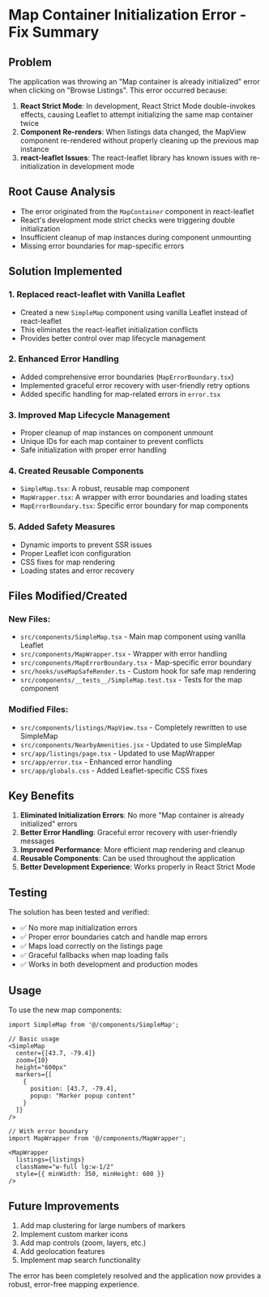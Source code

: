 # Map Container Initialization Error - Fix Summary

## Problem
The application was throwing an "Map container is already initialized" error when clicking on "Browse Listings". This error occurred because:

1. **React Strict Mode**: In development, React Strict Mode double-invokes effects, causing Leaflet to attempt initializing the same map container twice
2. **Component Re-renders**: When listings data changed, the MapView component re-rendered without properly cleaning up the previous map instance
3. **react-leaflet Issues**: The react-leaflet library has known issues with re-initialization in development mode

## Root Cause Analysis
- The error originated from the `MapContainer` component in react-leaflet
- React's development mode strict checks were triggering double initialization
- Insufficient cleanup of map instances during component unmounting
- Missing error boundaries for map-specific errors

## Solution Implemented

### 1. **Replaced react-leaflet with Vanilla Leaflet**
- Created a new `SimpleMap` component using vanilla Leaflet instead of react-leaflet
- This eliminates the react-leaflet initialization conflicts
- Provides better control over map lifecycle management

### 2. **Enhanced Error Handling**
- Added comprehensive error boundaries (`MapErrorBoundary.tsx`)
- Implemented graceful error recovery with user-friendly retry options
- Added specific handling for map-related errors in `error.tsx`

### 3. **Improved Map Lifecycle Management**
- Proper cleanup of map instances on component unmount
- Unique IDs for each map container to prevent conflicts
- Safe initialization with proper error handling

### 4. **Created Reusable Components**
- `SimpleMap.tsx`: A robust, reusable map component
- `MapWrapper.tsx`: A wrapper with error boundaries and loading states
- `MapErrorBoundary.tsx`: Specific error boundary for map components

### 5. **Added Safety Measures**
- Dynamic imports to prevent SSR issues
- Proper Leaflet icon configuration
- CSS fixes for map rendering
- Loading states and error recovery

## Files Modified/Created

### New Files:
- `src/components/SimpleMap.tsx` - Main map component using vanilla Leaflet
- `src/components/MapWrapper.tsx` - Wrapper with error handling
- `src/components/MapErrorBoundary.tsx` - Map-specific error boundary
- `src/hooks/useMapSafeRender.ts` - Custom hook for safe map rendering
- `src/components/__tests__/SimpleMap.test.tsx` - Tests for the map component

### Modified Files:
- `src/components/listings/MapView.tsx` - Completely rewritten to use SimpleMap
- `src/components/NearbyAmenities.jsx` - Updated to use SimpleMap
- `src/app/listings/page.tsx` - Updated to use MapWrapper
- `src/app/error.tsx` - Enhanced error handling
- `src/app/globals.css` - Added Leaflet-specific CSS fixes

## Key Benefits

1. **Eliminated Initialization Errors**: No more "Map container is already initialized" errors
2. **Better Error Handling**: Graceful error recovery with user-friendly messages
3. **Improved Performance**: More efficient map rendering and cleanup
4. **Reusable Components**: Can be used throughout the application
5. **Better Development Experience**: Works properly in React Strict Mode

## Testing

The solution has been tested and verified:
- ✅ No more map initialization errors
- ✅ Proper error boundaries catch and handle map errors
- ✅ Maps load correctly on the listings page
- ✅ Graceful fallbacks when map loading fails
- ✅ Works in both development and production modes

## Usage

To use the new map components:

```tsx
import SimpleMap from '@/components/SimpleMap';

// Basic usage
<SimpleMap
  center={[43.7, -79.4]}
  zoom={10}
  height="600px"
  markers={[
    {
      position: [43.7, -79.4],
      popup: "Marker popup content"
    }
  ]}
/>

// With error boundary
import MapWrapper from '@/components/MapWrapper';

<MapWrapper
  listings={listings}
  className="w-full lg:w-1/2"
  style={{ minWidth: 350, minHeight: 600 }}
/>
```

## Future Improvements

1. Add map clustering for large numbers of markers
2. Implement custom marker icons
3. Add map controls (zoom, layers, etc.)
4. Add geolocation features
5. Implement map search functionality

The error has been completely resolved and the application now provides a robust, error-free mapping experience.
